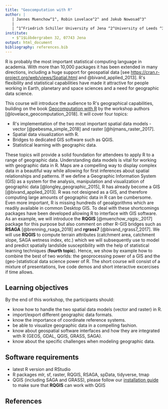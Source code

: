 ```yaml
---
title: "Geocomputation with R"
author: |
   | Jannes Muenchow^1^, Robin Lovelace^2^ and Jakub Nowosad^3^
   |
   | ^1^Friedrich Schiller University of Jena ^2^University of Leeds ^3^Adam Mickiewicz University in Poznan
institute: 
   - $^1$Löbdergraben 32, 07743 Jena
output: html_document
bibliography: references.bib
---
```


R is probably the most important statistical computing language in academia.
With more than 10,000 packages it has been extended in many directions, including a huge support for geospatial data [see https://cran.r-project.org/web/views/Spatial.html and @bivand_applied_2013].
R's flexibility and statistical capabilities have made it attractive for people working in Earth, planetary and space sciences and a need for geographic data science.

This course will introduce the audience to R's geographical capabilities, building on the book [Geocomputation with R](https://geocompr.robinlovelace.net/) by the workshop authors [@lovelace_geocomputation_2018]. 
It will cover four topics:

- R's implementation of the two most important spatial data models - vector [@pebesma_simple_2018] and raster [@hijmans_raster_2017]. 
- Spatial data visualization with R.
- Bridges to dedicated GIS software such as QGIS.
- Statistical learning with geographic data.

These topics will provide a solid foundation for attendees to apply R to a range of geographic data.
Understanding data models is vital for working with geographic data in R.
Maps are a compelling way to display complex data in a beautiful way while allowing for first inferences about spatial relationships and patterns.
If we define a Geographic Information System (GIS) as a system for the analysis, manipulation and visualization of geographic data [@longley_geographic_2015], R has already become a GIS [@bivand_applied_2013].
R was not designed as a GIS, and therefore computing large amounts of geographic data in R can be cumbersome.
Even more important, R is missing hundreds of geoalgorithms which are readily available in common Desktop GIS.
To deal with these shortcomings packages have been developed allowing R to interface with GIS software.
As an example, we will introduce the **RQGIS** [@muenchow_rqgis:_2017] package for this purpose but also comment on other R-GIS bridges such as **RSAGA** [@brenning_rsaga_2018] and **rgrass7** [@bivand_rgrass7_2017].
We will use **RQGIS** to compute terrain attributes (catchment area, catchment slope, SAGA wetness index, etc.) which we will subsequently use to model and predict spatially landslide susceptibility with the help of statistical learning techniques (**fourth topic**). 
Hence, we show by example how to combine the best of two worlds: the geoprocessing power of a GIS and the (geo-)statistical data science power of R.
The short course will consist of a mixture of presentations, live code demos and short interactive excercises if time allows.

## Learning objectives
By the end of this workshop, the participants should:

* know how to handle the two spatial data models (vector and raster) in R.
* import/export different geographic data formats.
* know the importance of coordinate reference systems.
* be able to visualize geographic data in a compelling fashion.
* know about geospatial software interfaces and how they are integrated with R (GEOS, GDAL, QGIS, GRASS, SAGA).
* know about the specific challenges when modeling geographic data.

## Software requirements

* latest R version and RStudio
* R packages mlr, sf, raster, RQGIS, RSAGA, spData, tidyverse, tmap
* QGIS (including SAGA and GRASS), please follow our [installation guide](https://cran.r-project.org/web/packages/RQGIS/vignettes/install_guide.html#arch-linux) to make sure that **RQGIS** can work with QGIS  

## References
